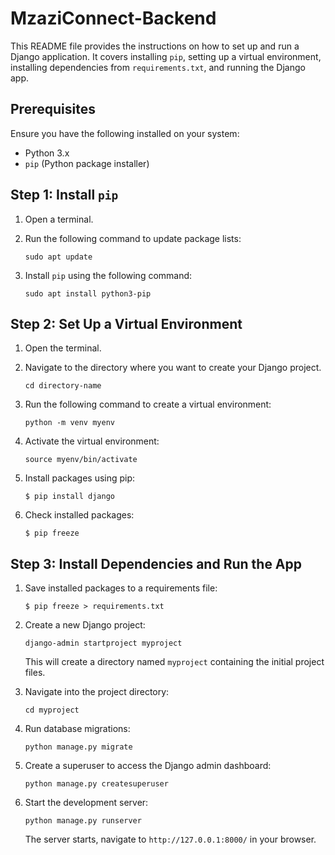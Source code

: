 # MzaziConnect-Backend

This README file provides the  instructions on how to set up and run a Django application. It covers installing `pip`, setting up a virtual environment, installing dependencies from `requirements.txt`, and running the Django app.

## Prerequisites

Ensure you have the following installed on your system:

- Python 3.x
- `pip` (Python package installer)

## Step 1: Install `pip`

1. Open a terminal.
2. Run the following command to update package lists:

   ```
   sudo apt update
   ```

3. Install `pip` using the following command:

   ```
   sudo apt install python3-pip
   ```

## Step 2: Set Up a Virtual Environment

1. Open the terminal.
2. Navigate to the directory where you want to create your Django project.

   ```
   cd directory-name
   ```
3. Run the following command to create a virtual environment:

   ```
   python -m venv myenv
   ```

4. Activate the virtual environment:

   ```
   source myenv/bin/activate
   ```
5. Install packages using pip:

   ```
   $ pip install django
   ```
6. Check installed packages:

   ```
   $ pip freeze
   ```


## Step 3: Install Dependencies and Run the App

1. Save installed packages to a requirements file:

   ```
   $ pip freeze > requirements.txt
   ```

2. Create a new Django project:

   ```
   django-admin startproject myproject
   ```

   This will create a directory named `myproject` containing the initial project files.

3. Navigate into the project directory:

   ```
   cd myproject
   ```

4. Run database migrations:

   ```
   python manage.py migrate
   ```

5. Create a superuser to access the Django admin dashboard:

   ```
   python manage.py createsuperuser
   ```

6. Start the development server:

   ```
   python manage.py runserver
   ```

   The server starts, navigate to `http://127.0.0.1:8000/` in your browser.